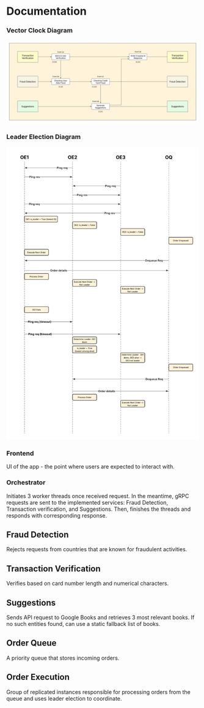 # Documentation

### Vector Clock Diagram

![vector_clock_diagram](Vector%20Clock%20Diagram.jpeg)

### Leader Election Diagram

![leader_election_diagram](Leader_election_diagram.png)

### Frontend

UI of the app - the point where users are expected to interact with.

### Orchestrator

Initiates 3 worker threads once received request. In the meantime, gRPC requests are sent to the implemented services: Fraud Detection, Transaction verification, and Suggestions. Then, finishes the threads and responds with corresponding response.

## Fraud Detection

Rejects requests from countries that are known for fraudulent activities. 

## Transaction Verification

Verifies based on card number length and numerical characters.

## Suggestions

Sends API request to Google Books and retrieves 3 most relevant books. If no such entities found, can use a static fallback list of books.

## Order Queue

A priority queue that stores incoming orders.

## Order Execution

Group of replicated instances responsible for processing orders from the queue and uses leader election to coordinate.



